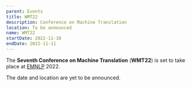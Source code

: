 ```yaml
---
parent: Events
title: WMT22
description: Conference on Machine Translation
location: To be announced
name: WMT22
startDate: 2022-11-10
endDate: 2022-11-11
---
```


The **Seventh Conference on Machine Translation** (**WMT22**) is set to take place at [EMNLP](http://emnlp.org) 2022.

The date and location are yet to be announced.
